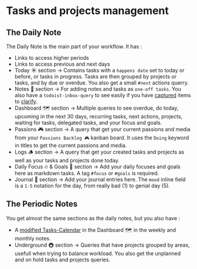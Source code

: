 # Tasks and projects management

## The Daily Note

The Daily Note is the main part of your workflow. It has :

- Links to access higher periods
- Links to access previous and next days
- Today ☀️ section -> Contains tasks with a `happens date` set to today or before, or tasks in progress. Tasks are then grouped by projects or tasks, and by due or overdue. You also get a small `#next` actions querry.
- Notes 📝 section -> For adding notes and tasks as `one-off tasks`. You also have a `todoist-inbox-query` to see easily if you have [captured](https://todoist.com/productivity-methods/getting-things-done#capture) items to [clarify](https://todoist.com/productivity-methods/getting-things-done#clarify).
- Dashboard 🗺️ section -> Multiple queries to see overdue, do today, upcoming in the next 30 days, recurring tasks, next actions, projects,  waiting for tasks, delegated tasks, and your focus and goals.
- Passions 🎮 section -> A query that get your current passions and media from your `Passions Backlog 🎮` kanban board. It uses the `Doing` keyword in titles to get the current passions and media.
- Logs 🪵 section -> A query that get your created tasks and projects as well as your tasks and projects done today.
- Daily Focus 🔥 & Goals 🎯 section -> Add your daily focuses and goals here as markdown tasks. A tag `#focus` or `#goals` is required.
- Journal 📓 section -> Add your journal entries here. The `mood` inline field is a `1-5` notation for the day, from really bad (1) to genial day (5).

## The Periodic Notes

You get almost the same sections as the daily notes, but you also have :

- A [modified Tasks-Calendar](https://github.com/mathisgauthey/Obsidian-Tasks-Calendar) in the Dashboard 🗺️ in the weekly and monthly notes.
- Underground 🚇 section -> Queries that have projects grouped by areas, usefull when trying to balance workload. You also get the unplanned and on hold tasks and projects queries.
